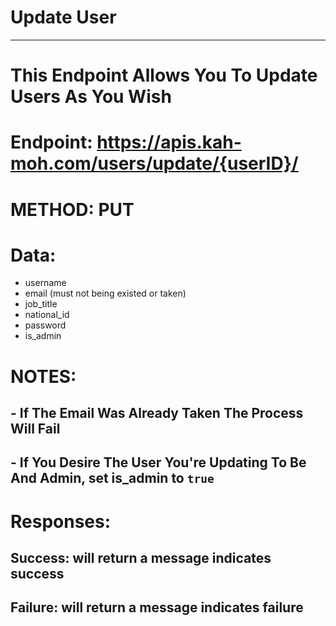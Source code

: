 # Update User

---

# This Endpoint Allows You To Update Users As You Wish

# Endpoint: https://apis.kah-moh.com/users/update/{userID}/

# METHOD: PUT

# Data:

- username
- email (must not being existed or taken)
- job_title
- national_id
- password
- is_admin

# NOTES:

## - If The Email Was Already Taken The Process Will Fail

## - If You Desire The User You're Updating To Be And Admin, set is_admin to `true`

# Responses:

## Success: will return a message indicates success

## Failure: will return a message indicates failure
